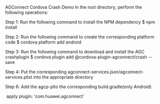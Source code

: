 AGConnect Cordova Crash Demo
In the root directory, perform the following operations:

Step 1: Run the following command to install the NPM dependency $ npm install

Step 2: Run the following command to create the corresponding platform code $ cordova platform add android

Step 3: Run the following command to download and install the AGC crashplugin $ cordova plugin add @cordova-plugin-agconnect/crash --save

Step 4: Put the corresponding agconnect-services.json/agconnect-services.plist into the appropriate directory

Step 6: Add the agcp-plto the corresponding bulid.gradle(only Android)

​ apply plugin: 'com.huawei.agconnect'